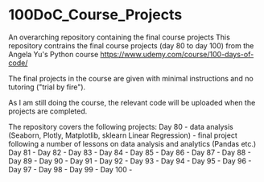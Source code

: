 # 100DoC_Course_Projects
An overarching repository containing the final course projects
This repository contrains the final course projects (day 80 to day 100) from the Angela Yu's Python course https://www.udemy.com/course/100-days-of-code/

The final projects in the course are given with minimal instructions and no tutoring ("trial by fire").

As I am still doing the course, the relevant code will be uploaded when the projects are completed.

The repository covers the following projects:
Day 80 - data analysis (Seaborn, Plotly, Matplotlib, sklearn Linear Regression) - final project following a number of lessons on data analysis and analytics (Pandas etc.)
Day 81 - 
Day 82 - 
Day 83 - 
Day 84 - 
Day 85 - 
Day 86 - 
Day 87 - 
Day 88 - 
Day 89 - 
Day 90 - 
Day 91 - 
Day 92 - 
Day 93 - 
Day 94 - 
Day 95 - 
Day 96 - 
Day 97 - 
Day 98 - 
Day 99 - 
Day 100 - 

